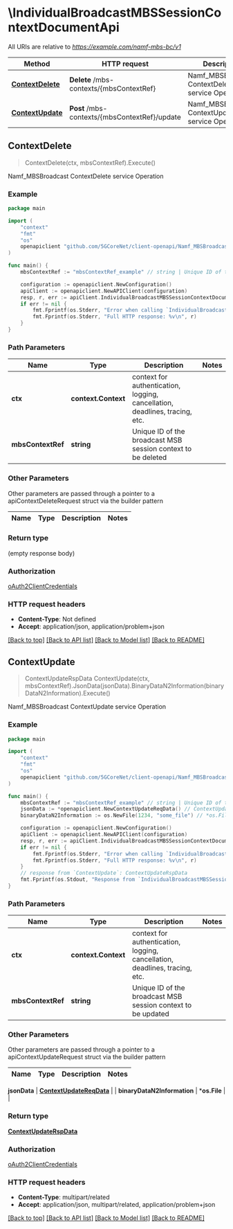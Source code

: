 # \IndividualBroadcastMBSSessionContextDocumentApi

All URIs are relative to *https://example.com/namf-mbs-bc/v1*

Method | HTTP request | Description
------------- | ------------- | -------------
[**ContextDelete**](IndividualBroadcastMBSSessionContextDocumentApi.md#ContextDelete) | **Delete** /mbs-contexts/{mbsContextRef} | Namf_MBSBroadcast ContextDelete service Operation
[**ContextUpdate**](IndividualBroadcastMBSSessionContextDocumentApi.md#ContextUpdate) | **Post** /mbs-contexts/{mbsContextRef}/update | Namf_MBSBroadcast ContextUpdate service Operation



## ContextDelete

> ContextDelete(ctx, mbsContextRef).Execute()

Namf_MBSBroadcast ContextDelete service Operation

### Example

```go
package main

import (
    "context"
    "fmt"
    "os"
    openapiclient "github.com/5GCoreNet/client-openapi/Namf_MBSBroadcast"
)

func main() {
    mbsContextRef := "mbsContextRef_example" // string | Unique ID of the broadcast MSB session context to be deleted

    configuration := openapiclient.NewConfiguration()
    apiClient := openapiclient.NewAPIClient(configuration)
    resp, r, err := apiClient.IndividualBroadcastMBSSessionContextDocumentApi.ContextDelete(context.Background(), mbsContextRef).Execute()
    if err != nil {
        fmt.Fprintf(os.Stderr, "Error when calling `IndividualBroadcastMBSSessionContextDocumentApi.ContextDelete``: %v\n", err)
        fmt.Fprintf(os.Stderr, "Full HTTP response: %v\n", r)
    }
}
```

### Path Parameters


Name | Type | Description  | Notes
------------- | ------------- | ------------- | -------------
**ctx** | **context.Context** | context for authentication, logging, cancellation, deadlines, tracing, etc.
**mbsContextRef** | **string** | Unique ID of the broadcast MSB session context to be deleted | 

### Other Parameters

Other parameters are passed through a pointer to a apiContextDeleteRequest struct via the builder pattern


Name | Type | Description  | Notes
------------- | ------------- | ------------- | -------------


### Return type

 (empty response body)

### Authorization

[oAuth2ClientCredentials](../README.md#oAuth2ClientCredentials)

### HTTP request headers

- **Content-Type**: Not defined
- **Accept**: application/json, application/problem+json

[[Back to top]](#) [[Back to API list]](../README.md#documentation-for-api-endpoints)
[[Back to Model list]](../README.md#documentation-for-models)
[[Back to README]](../README.md)


## ContextUpdate

> ContextUpdateRspData ContextUpdate(ctx, mbsContextRef).JsonData(jsonData).BinaryDataN2Information(binaryDataN2Information).Execute()

Namf_MBSBroadcast ContextUpdate service Operation

### Example

```go
package main

import (
    "context"
    "fmt"
    "os"
    openapiclient "github.com/5GCoreNet/client-openapi/Namf_MBSBroadcast"
)

func main() {
    mbsContextRef := "mbsContextRef_example" // string | Unique ID of the broadcast MSB session context to be updated
    jsonData := *openapiclient.NewContextUpdateReqData() // ContextUpdateReqData |  (optional)
    binaryDataN2Information := os.NewFile(1234, "some_file") // *os.File |  (optional)

    configuration := openapiclient.NewConfiguration()
    apiClient := openapiclient.NewAPIClient(configuration)
    resp, r, err := apiClient.IndividualBroadcastMBSSessionContextDocumentApi.ContextUpdate(context.Background(), mbsContextRef).JsonData(jsonData).BinaryDataN2Information(binaryDataN2Information).Execute()
    if err != nil {
        fmt.Fprintf(os.Stderr, "Error when calling `IndividualBroadcastMBSSessionContextDocumentApi.ContextUpdate``: %v\n", err)
        fmt.Fprintf(os.Stderr, "Full HTTP response: %v\n", r)
    }
    // response from `ContextUpdate`: ContextUpdateRspData
    fmt.Fprintf(os.Stdout, "Response from `IndividualBroadcastMBSSessionContextDocumentApi.ContextUpdate`: %v\n", resp)
}
```

### Path Parameters


Name | Type | Description  | Notes
------------- | ------------- | ------------- | -------------
**ctx** | **context.Context** | context for authentication, logging, cancellation, deadlines, tracing, etc.
**mbsContextRef** | **string** | Unique ID of the broadcast MSB session context to be updated | 

### Other Parameters

Other parameters are passed through a pointer to a apiContextUpdateRequest struct via the builder pattern


Name | Type | Description  | Notes
------------- | ------------- | ------------- | -------------

 **jsonData** | [**ContextUpdateReqData**](ContextUpdateReqData.md) |  | 
 **binaryDataN2Information** | ***os.File** |  | 

### Return type

[**ContextUpdateRspData**](ContextUpdateRspData.md)

### Authorization

[oAuth2ClientCredentials](../README.md#oAuth2ClientCredentials)

### HTTP request headers

- **Content-Type**: multipart/related
- **Accept**: application/json, multipart/related, application/problem+json

[[Back to top]](#) [[Back to API list]](../README.md#documentation-for-api-endpoints)
[[Back to Model list]](../README.md#documentation-for-models)
[[Back to README]](../README.md)

